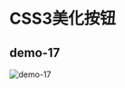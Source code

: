 # CSS3美化按钮

## demo-17

![demo-17](https://github.com/vxhly/web-demo/blob/master/demo-17/images/demo-17.png)
